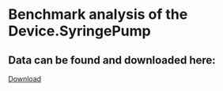 # Benchmark analysis of the Device.SyringePump


## Data can be found and downloaded here:
[Download](https://drive.google.com/drive/folders/1IvN1niT0fadPJGCxkJwg2DqEtc676l0j)
